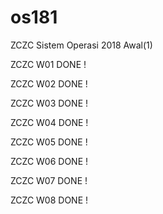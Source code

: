 # os181
ZCZC Sistem Operasi 2018 Awal(1)

ZCZC W01 DONE !

ZCZC W02 DONE !

ZCZC W03 DONE !

ZCZC W04 DONE !

ZCZC W05 DONE !

ZCZC W06 DONE !

ZCZC W07 DONE !

ZCZC W08 DONE !
